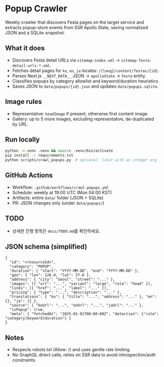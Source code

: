 # Popup Crawler

Weekly crawler that discovers Festa pages on the target service and extracts popup-store events from SSR Apollo State, saving normalized JSON and a SQLite snapshot.

## What it does
- Discovers Festa detail URLs via `sitemap-index.xml` → `sitemap-festa-detail-urls-*.xml`.
- Fetches detail pages for `ko`, `en`, `ja` locales: `/{lang}/content/festas/{id}`.
- Parses Next.js `__NEXT_DATA__` JSON → `apolloState` → `Festa` entity.
- Classifies popups by category allowlist and keyword/duration heuristics.
- Saves JSON to `data/popups/{id}.json` and updates `data/popups.sqlite`.

## Image rules
- Representative: `headImage` if present; otherwise first content image.
- Gallery: up to 5 more images, excluding representative, de-duplicated by URL.

## Run locally
```bash
python -m venv .venv && source .venv/bin/activate
pip install -r requirements.txt
python scripts/crawl_popups.py  # optional: limit with an integer arg
```

## GitHub Actions
- Workflow: `.github/workflows/crawl-popups.yml`
- Schedule: weekly at 19:00 UTC (Mon 04:00 KST)
- Artifacts: entire `data/` folder (JSON + SQLite)
- PR: JSON changes only (under `data/popups/`)

## TODO
- 상세한 진행 항목은 `docs/TODO.md`를 확인하세요.

## JSON schema (simplified)
```jsonc
{
  "id": "<resourceId>",
  "category": "POPUP",
  "duration": { "start": "YYYY-MM-DD", "end": "YYYY-MM-DD" },
  "geo": { "lon": 126.0, "lat": 37.0 },
  "address": { "city": "Seoul", "street": "..." },
  "images": [{ "url": "...", "variant": "large", "role": "head" }],
  "links": [{ "href": "...", "label": "..." }],
  "pricing": { "type": "...", "description": "..." },
  "translations": { "ko": { "title": "...", "address": "..." }, "en": {}, "ja": {} },
  "source": { "koUrl": "...", "enUrl": "...", "jaUrl": "..." },
  "isPopup": true,
  "meta": { "fetchedAt": "2025-01-01T00:00:00Z", "detection": {"rule": "category|keyword|duration"} }
}
```

## Notes
- Respects robots.txt (Allow: /) and uses gentle rate limiting.
- No GraphQL direct calls; relies on SSR data to avoid introspection/auth constraints.
